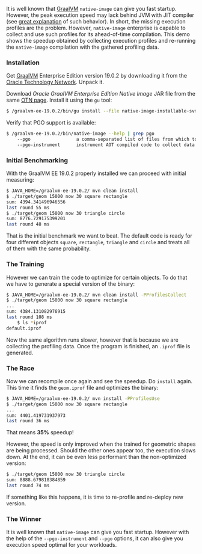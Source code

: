It is well known that [GraalVM](https://www.graalvm.org/) `native-image` can give you fast startup. 
However, the peak execution speed may lack behind JVM with JIT compiler 
(see [great explanation](https://github.com/oracle/graal/issues/979#issuecomment-480786612) of such behavior). 
In short, the missing execution profiles are the problem. However,
`native-image` enterprise is capable to collect and use such profiles for its ahead-of-time compilation. 
This demo shows the speedup obtained by collecting execution profiles and re-running
the `native-image` compilation with the gathered profiling data.

### Installation

Get [GraalVM](https://www.graalvm.org/) Enterprise Edition version 19.0.2 by
downloading it from the
[Oracle Technology Network](https://www.oracle.com/technetwork/graalvm/downloads/index.html).
Unpack it.

Download *Oracle GraalVM Enterprise Edition Native Image* JAR file from
the same [OTN page](https://www.oracle.com/technetwork/graalvm/downloads/index.html).
Install it using the `gu` tool:

```bash
$ /graalvm-ee-19.0.2/bin/gu install --file native-image-installable-svm-svmee-*-19.0.2.jar
```

Verify that PGO support is available:
```bash
$ /graalvm-ee-19.0.2/bin/native-image --help | grep pgo
    --pgo                 a comma-separated list of files from which to read the data
    --pgo-instrument      instrument AOT compiled code to collect data for profile-guided
```

### Initial Benchmarking

With the GraalVM EE 19.0.2 properly installed we can proceed with initial measuring:

```bash
$ JAVA_HOME=/graalvm-ee-19.0.2/ mvn clean install
$ ./target/geom 15000 now 30 square rectangle
sum: 4394.341496946556
last round 55 ms
$ ./target/geom 15000 now 30 triangle circle
sum: 8776.729175399201
last round 48 ms
```

That is the initial benchmark we want to beat. The default code is ready for
four different objects `square`, `rectangle`, `triangle` and `circle` and treats
all of them with the same probability.

### The Training

However we can train the code to optimize for certain objects. To do that we
have to generate a special version of the binary:

```bash
$ JAVA_HOME=/graalvm-ee-19.0.2/ mvn clean install -PProfilesCollect
$ ./target/geom 15000 now 30 square rectangle
...
sum: 4384.131082976915
last round 108 ms
    $ ls *iprof
default.iprof
```
Now the same algorithm runs slower, however that is because we are collecting
the profiling data. Once the program is finished, an `.iprof` file is generated.

### The Race

Now we can recompile once again and see the speedup. Do `install` again. This
time it finds the `geom.iprof` file and optimizes the binary:
```bash
$ JAVA_HOME=/graalvm-ee-19.0.2/ mvn install -PProfilesUse
$ ./target/geom 15000 now 30 square rectangle
...
sum: 4401.419731937973
last round 36 ms
```
That means **35%** speedup!

However, the speed is only improved when the trained for geometric shapes are
being processed. Should the other ones appear too, the execution slows down. At
the end, it can be even less performant than the non-optimized version:
```bash
$ ./target/geom 15000 now 30 triangle circle
sum: 8888.679818384859
last round 74 ms
```
If something like this happens, it is time to re-profile and re-deploy new version.

### The Winner

It is well known that `native-image` can give you fast startup. However with
the help of the `--pgo-instrument` and `--pgo` options, it can also give
you execution speed optimal for your workloads.
